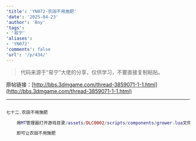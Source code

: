 ```yaml
---
'title': 'YN072-农田不用施肥'
'date': '2025-04-23'
'author': 'Bny'
'tags':
- '易宁'
'aliases':
- 'YN072'
'comments': false
'url': '/p/434/'
---
```


> 代码来源于“易宁”大佬的分享，仅供学习，不要直接复制粘贴。

原帖链接：[http://bbs.3dmgame.com/thread-3859071-1-1.html](http://bbs.3dmgame.com/thread-3859071-1-1.html)

---

```lua  

七十二.农田不用施肥

	用MT管理器打开游戏目录/assets/DLC0002/scripts/components/grower.lua文件，将self.cycles_left = self.cycles_left - 1替换为self.cycles_left = self.cycles_left

	即可让农田不用施肥

```  

